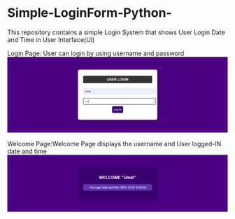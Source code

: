 # Simple-LoginForm-Python-
This repository contains a simple Login System that shows User Login Date and Time in User Interface(UI)

Login Page: User can login by using username and password
![R1](uloginpng.png)

Welcome Page:Welcome Page displays the username and User logged-IN date and time  
![R1](uwpage.png)
